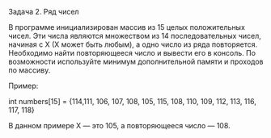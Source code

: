 Задача 2. Ряд чисел

В программе инициализирован массив из 15 целых положительных чисел. Эти числа являются множеством из 14 последовательных чисел, начиная с Х (Х может быть любым), а одно число из ряда повторяется. Необходимо найти повторяющееся число и вывести его в консоль. По возможности используйте минимум дополнительной памяти и проходов по массиву.



Пример:

int numbers[15] = {114,111, 106, 107, 108, 105, 115,  108, 110, 109, 112, 113, 116, 117, 118}

В данном примере Х — это 105, а повторяющееся число — 108.